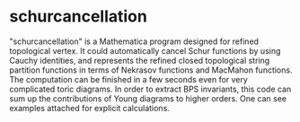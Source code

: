 # schurcancellation
"schurcancellation" is a Mathematica program designed for refined topological vertex. It could automatically cancel Schur functions by using Cauchy identities, and represents the refined closed topological string partition functions in terms of Nekrasov functions and MacMahon functions. The computation can be finished in a few seconds even for very complicated toric diagrams. In order to extract BPS invariants, this code can sum up the contributions of Young diagrams to higher orders. One can see examples attached for explicit calculations.
